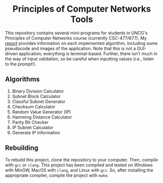 <h1 align="center"> Principles of Computer Networks Tools</h1>

This repository contains several mini-programs for students in UNCG's Principles of Computer Networks course (currently CSC-477/677). My [report](https://github.com/JoshuaCrotts/Networking-Tools/blob/main/Report.pdf) provides information on each implemented algorithm, including some pseudocode and images of the application. Note that this is not a GUI-driven application; everything is terminal-based. Further, there isn't much in the way of input validation, so be careful when inputting values (i.e., listen to the prompt!).

## Algorithms

1. Binary Division Calculator
2. Subnet Block Calculator
3. Classful Subnet Generator
4. Checksum Calculator
5. Random Value Generator (IP)
6. Hamming Distance Calculator
7. Parity Bit Checker
8. IP Subnet Calculator
9. Generate IP Information

## Rebuilding

To rebuild this project, clone the repository to your computer. Then, compile with `gcc` or `clang`. This project has been compiled and tested on Windows with MinGW, MacOS with `clang`, and Linux with `gcc`. So, after installing the appropriate compiler, compile the project with `make`.
